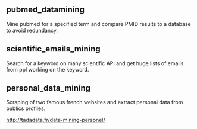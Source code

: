 ## pubmed_datamining

Mine pubmed for a specified term and compare PMID results to a database to avoid redundancy.

## scientific_emails_mining

Search for a keyword on many scientific API and get huge lists of emails from ppl working on the keyword.

## personal_data_mining

Scraping of two famous french websites and extract personal data from publics profiles.

http://tadadata.fr/data-mining-personel/
